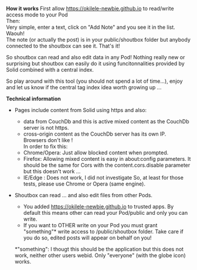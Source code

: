 **How it works** 
First allow https://okilele-newbie.github.io to read/write access mode to your Pod  
Then:  
Very simple, enter a text, click on "Add Note" and you see it in the list. Waouh!  
The note (or actually the post) is in your public/shoutbox folder but anybody connected to the shoutbox can see it.
That's it!

So shoutbox can read and also edit data in any Pod! Nothing really new or surprising but shoutbox can easily do it using funcitonnalities provided by Solid combined with a central index.

So play around with this tool (you should not spend a lot of time...), enjoy and let us know if the central tag index idea worth growing up ...

**Technical information**
- Pages include content from Solid using https and also:
  - data from CouchDb and this is active mixed content as the CouchDb server is not https.
  - cross-origin content as  the CouchDb server has its own IP.    
Browsers don't like !  
In order to fix this:
  - Chrome/Opera: Just allow blocked content when prompted.
  - Firefox: Allowing mixed content is easy in about:config parameters. It should be the same for Cors with the content.cors.disable parameter but this doesn't work ...
  - IE/Edge : Does not work, I did not investigate
So, at least for those tests, please use Chrome or Opera (same engine).

- Shoutbox can read ... and also edit files from other Pods.
  - You added https://okilele-newbie.github.io to trusted apps. By default this means other can read your Pod/public and only you can write.
  - If you want to OTHER write on your Pod you must grant "something"* write access to /public/shoutbox folder. Take care if you do so, edited posts will appear on behalf on you!    
  
  *"something": I thougt this should be the application but this does not work, neither other users webid. Only "everyone" (with the globe icon) works.
  
